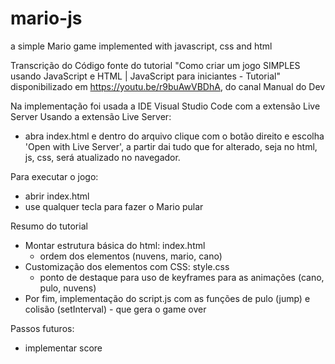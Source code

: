 # mario-js
a simple Mario game implemented with javascript, css and html

Transcrição do Código fonte do tutorial "Como criar um jogo SIMPLES usando JavaScript e HTML | JavaScript para iniciantes - Tutorial" disponibilizado em https://youtu.be/r9buAwVBDhA, do canal Manual do Dev

Na implementação foi usada a IDE Visual Studio Code com a extensão Live Server
Usando a extensão Live Server:
* abra index.html e dentro do arquivo clique com o botão direito e escolha 'Open with Live Server', a partir dai tudo que for alterado, seja no html, js, css, será atualizado no navegador.

Para executar o jogo:
* abrir index.html
* use qualquer tecla para fazer o Mario pular

Resumo do tutorial
* Montar estrutura básica do html: index.html 
  * ordem dos elementos (nuvens, mario, cano)
* Customização dos elementos com CSS: style.css
  * ponto de destaque para uso de keyframes para as animações (cano, pulo, nuvens)
* Por fim, implementação do script.js com as funções de pulo (jump) e colisão (setInterval) - que gera o game over

Passos futuros:
* implementar score
